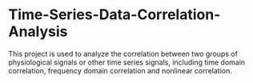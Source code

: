 # Time-Series-Data-Correlation-Analysis
This project is used to analyze the correlation between two groups of physiological signals or other time series signals, including time domain correlation, frequency domain correlation and nonlinear correlation.
